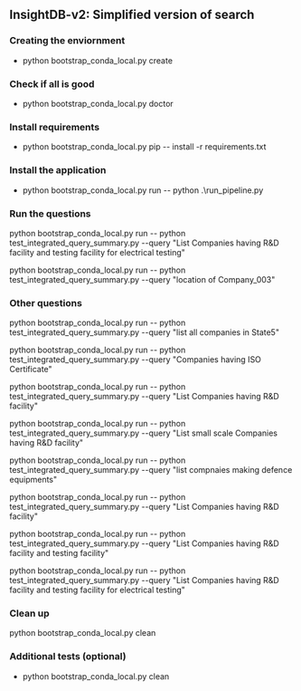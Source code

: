 ## InsightDB-v2: Simplified version of search

### Creating the enviornment
- python bootstrap_conda_local.py create

### Check if all is good
- python bootstrap_conda_local.py doctor

### Install requirements
- python bootstrap_conda_local.py pip -- install -r requirements.txt

### Install the application
- python bootstrap_conda_local.py run -- python .\run_pipeline.py


### Run the questions
python bootstrap_conda_local.py run -- python test_integrated_query_summary.py --query "List Companies having R&D facility and testing facility for electrical testing"

python bootstrap_conda_local.py run -- python test_integrated_query_summary.py --query "location of Company_003"

### Other questions
python bootstrap_conda_local.py run -- python test_integrated_query_summary.py --query "list all companies in State5"

python bootstrap_conda_local.py run -- python test_integrated_query_summary.py --query "Companies having ISO Certificate"

python bootstrap_conda_local.py run -- python test_integrated_query_summary.py --query "List Companies having R&D facility"

python bootstrap_conda_local.py run -- python test_integrated_query_summary.py --query "List small scale Companies having R&D facility"

python bootstrap_conda_local.py run -- python test_integrated_query_summary.py --query "list compnaies making defence equipments"

python bootstrap_conda_local.py run -- python test_integrated_query_summary.py --query "List Companies having R&D facility"

python bootstrap_conda_local.py run -- python test_integrated_query_summary.py --query "List Companies having R&D facility and testing facility"

python bootstrap_conda_local.py run -- python test_integrated_query_summary.py --query "List Companies having R&D facility and testing facility for electrical testing"


### Clean up
python bootstrap_conda_local.py clean

### Additional tests (optional)
- python bootstrap_conda_local.py clean
